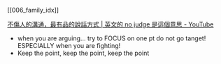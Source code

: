 [[006_family_idx]]


[不傷人的溝通，最有品的說話方式 | 英文的 no judge 是這個意思 - YouTube](https://www.youtube.com/watch?v=WD_zZIT-uoY)

- when you are arguing... try to FOCUS on one pt do not go tanget! ESPECIALLY when you are fighting!
- Keep the point, keep the point, keep the point


